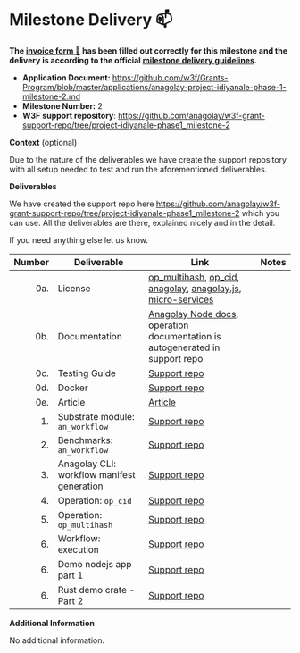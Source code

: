 # Milestone Delivery :mailbox:

**The [invoice form :pencil:](https://docs.google.com/forms/d/e/1FAIpQLSfmNYaoCgrxyhzgoKQ0ynQvnNRoTmgApz9NrMp-hd8mhIiO0A/viewform) has been filled out correctly for this milestone and the delivery is according to the official [milestone delivery guidelines](https://github.com/w3f/Grants-Program/blob/master/docs/milestone-deliverables-guidelines.md).**

-   **Application Document:** https://github.com/w3f/Grants-Program/blob/master/applications/anagolay-project-idiyanale-phase-1-milestone-2.md
-   **Milestone Number:** 2
-   **W3F support repository**: https://github.com/anagolay/w3f-grant-support-repo/tree/project-idiyanale-phase1_milestone-2

**Context** (optional)

Due to the nature of the deliverables we have create the support repository with all setup needed to test and run the aforementioned deliverables.

**Deliverables**

We have created the support repo here https://github.com/anagolay/w3f-grant-support-repo/tree/project-idiyanale-phase1_milestone-2 which you can use. All the deliverables are there, explained nicely and in the detail. 

If you need anything else let us know.


| Number | Deliverable                      | Link | Notes |
| -----: | -------------------------------- | ---- | ----- |
|    0a. | License                          |  [op_multihash](https://gitlab.com/anagolay/operations/op_multihash/-/blob/main/LICENSE), [op_cid](https://gitlab.com/anagolay/operations/op_cid/-/blob/main/LICENSE), [anagolay](https://gitlab.com/anagolay/anagolay/-/blob/main/LICENSE), [anagolay.js](https://gitlab.com/anagolay/anagolay-js/-/blob/main/LICENSE), [micro-services](https://gitlab.com/anagolay/micro-services/-/blob/main/LICENSE)     |       |
|    0b. | Documentation                    |[Anagolay Node docs](https://ipfs.anagolay.network/ipfs/bafybeicjwe3dc7bg3fqwcwb535qqrjlldnxg5tk5iceyxg75fqvufcqpyu/anagolay/index.html), operation documentation is autogenerated in support repo     |       |
|    0c. | Testing Guide                    |   [Support repo](https://github.com/anagolay/w3f-grant-support-repo/tree/project-idiyanale-phase1_milestone-2)   |       |
|    0d. | Docker                           |   [Support repo](https://github.com/anagolay/w3f-grant-support-repo/tree/project-idiyanale-phase1_milestone-2)   |       |
|    0e. | Article                          |   [Article](https://blog.anagolay.network/articles/project-idiyanale-phase-1/milestone-2.html)   |       |
|     1. | Substrate module: `an_workflow` |   [Support repo](https://github.com/anagolay/w3f-grant-support-repo/tree/project-idiyanale-phase1_milestone-2)   |       |
|     2. | Benchmarks: `an_workflow`       |  [Support repo](https://github.com/anagolay/w3f-grant-support-repo/tree/project-idiyanale-phase1_milestone-2)    |       |
|     3. | Anagolay CLI: workflow manifest generation   |   [Support repo](https://github.com/anagolay/w3f-grant-support-repo/tree/project-idiyanale-phase1_milestone-2)   |       |
|     4. | Operation: `op_cid`             |   [Support repo](https://github.com/anagolay/w3f-grant-support-repo/tree/project-idiyanale-phase1_milestone-2)   |       |
|     5. | Operation: `op_multihash`             |   [Support repo](https://github.com/anagolay/w3f-grant-support-repo/tree/project-idiyanale-phase1_milestone-2)   |       |
|     6. | Workflow: execution        |   [Support repo](https://github.com/anagolay/w3f-grant-support-repo/tree/project-idiyanale-phase1_milestone-2)   |       |
|     6. | Demo nodejs app part 1        |   [Support repo](https://github.com/anagolay/w3f-grant-support-repo/tree/project-idiyanale-phase1_milestone-2)   |       |
|     6. | Rust demo crate - Part 2        |   [Support repo](https://github.com/anagolay/w3f-grant-support-repo/tree/project-idiyanale-phase1_milestone-2)   |       |

**Additional Information**

No additional information. 

